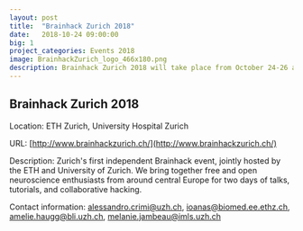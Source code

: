 ```yaml
---
layout: post
title:  "Brainhack Zurich 2018"
date:   2018-10-24 09:00:00
big: 1
project_categories: Events 2018
image: BrainhackZurich_logo_466x180.png
description: Brainhack Zurich 2018 will take place from October 24-26 at ETH Zurich & University Hospital Zurich.
---
```

## Brainhack Zurich 2018

Location: ETH Zurich, University Hospital Zurich

URL: [http://www.brainhackzurich.ch/](http://www.brainhackzurich.ch/)

Description: Zurich's first independent Brainhack event, jointly hosted by the ETH and University of Zurich. We bring together free and open neuroscience enthusiasts from around central Europe for two days of talks, tutorials, and collaborative hacking.

Contact information: alessandro.crimi@uzh.ch, ioanas@biomed.ee.ethz.ch, amelie.haugg@bli.uzh.ch, melanie.jambeau@imls.uzh.ch
